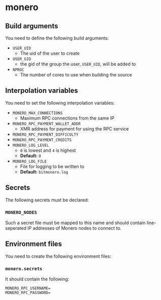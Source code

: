monero
======

## Build arguments

You need to define the following
build arguments:

* `USER_UID`
	* The uid of the user to create
* `USER_GID`
	* the gid of the group the user, `USER_UID`,
	will be added to
* `NPROC`
	* The number of cores to use when
	building the source

## Interpolation variables

You need to set the following interpolation
variables:

* `MONERO_MAX_CONNECTIONS`
	* Maximum RPC connections from the same IP
* `MONERO_RPC_PAYMENT_WALLET_ADDR`
	* XMR address for payment for using
	the RPC service
* `MONERO_RPC_PAYMENT_DIFFICULTY`
* `MONERO_RPC_PAYMENT_CREDITS`
* `MONERO_LOG_LEVEL`
	* `0` is lowest and `4` is highest
	* **Default:** `0`
* `MONERO_LOG_FILE`
	* File for logging to be written to
	* **Default:** `bitmonero.log`


## Secrets

The following secrets must be declared:

### `MONERO_NODES`

Such a secret file must be mapped to this
name and should contain line-seperated
IP addresses of Monero nodes to connect to.

## Environment files

You need to create the following
environment files:

### `monero.secrets`

It should contain the following:

```
MONERO_RPC_USERNAME=
MONERO_RPC_PASSWORD=
```
